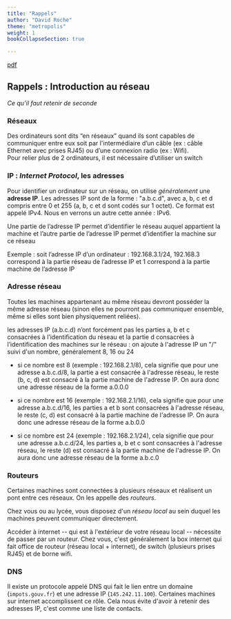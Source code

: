 ```yaml
---
title: "Rappels"
author: "David Roche"
theme: "metropolis"
weight: 1
bookCollapseSection: true

---
```


[pdf](./reseau_rappels.pdf)


## Rappels : Introduction au réseau

_Ce qu’il faut retenir de seconde_

### Réseaux

Des ordinateurs sont dits “en réseaux” quand ils sont capables de communiquer
entre eux soit par l'intermédiaire d’un câble (ex : câble Ethernet avec
prises RJ45) ou d’une connexion radio (ex : Wifi).\
Pour relier plus de 2 ordinateurs, il est nécessaire d’utiliser un switch

### IP : _Internet Protocol_, les adresses

Pour identifier un ordinateur sur un réseau, on utilise _généralement_ une **adresse IP**. 
Les adresses IP sont de la forme : "a.b.c.d", avec a, b, c et d compris entre 0
et 255 (a, b, c et d sont codés sur 1 octet). Ce format est appelé IPv4. Nous en verrons
un autre cette année : IPv6.

Une partie de l’adresse IP permet d’identifier le réseau auquel appartient la
machine et l’autre partie de l’adresse IP permet d’identifier la machine sur
ce réseau 

Exemple : soit l’adresse IP d’un ordinateur : 192.168.3.1/24,
192.168.3 correspond à la partie réseau de l’adresse IP et 1 correspond à la
partie machine de l’adresse IP

### Adresse réseau

Toutes les machines appartenant au même réseau devront posséder la même
adresse réseau (sinon elles ne pourront pas communiquer ensemble, même si
elles sont bien physiquement reliées).

les adresses IP (a.b.c.d) n’ont forcément pas les parties a, b et c
consacrées à l’identification du réseau et la partie d consacrées à
l’identification des machines sur le réseau : on ajoute à l'adresse IP un "/"
suivi d'un nombre, généralement 8, 16 ou 24

* si ce nombre est 8 (exemple : 192.168.2.1/8), cela signifie que pour une
 adresse a.b.c.d/8, la partie a est consacrée à l'adresse réseau, le reste
 (b, c, d) est consacré à la partie machine de l'adresse IP. On aura donc
 une adresse réseau de la forme a.0.0.0

* si ce nombre est 16 (exemple : 192.168.2.1/16), cela signifie que pour
 une adresse a.b.c.d/16, les parties a et b sont consacrées à l'adresse
 réseau, le reste (c, d) est consacré à la partie machine de l'adresse IP.
 On aura donc une adresse réseau de la forme a.b.0.0

 * si ce nombre est 24
 (exemple : 192.168.2.1/24), cela signifie que pour une adresse
 a.b.c.d/24, les parties a, b et c sont consacrées à l'adresse réseau, le
 reste (d) est consacré à la partie machine de l'adresse IP. On aura donc
 une adresse réseau de la forme a.b.c.0

### Routeurs

Certaines machines sont connectées à plusieurs réseaux et réalisent un
pont entre ces réseaux. On les appelle des _routeurs_.

Chez vous ou au lycée, vous disposez d'un _réseau local_ au sein duquel les
machines peuvent communiquer directement.

Accéder à internet -- qui est à l'extérieur de votre réseau local -- nécessite
de passer par un routeur. Chez vous, c'est généralement la box internet
qui fait office de routeur (réseau local + internet), de switch (plusieurs prises RJ45)
et de borne wifi.

### DNS

Il existe un protocole appelé DNS qui fait le lien entre un domaine (`impots.gouv.fr`)
et une adresse IP (`145.242.11.100`). Certaines machines sur internet accomplissent ce rôle.
Cela nous évite d'avoir à retenir des adresses IP, c'est comme une liste de contacts.


